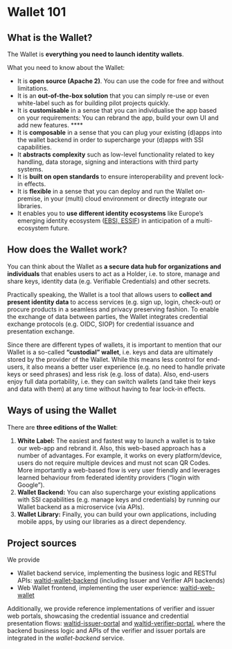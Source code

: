 # Wallet 101

## What is the Wallet?

The Wallet is **everything you need to launch identity wallets**.

What you need to know about the Wallet:

* It is **open source (Apache 2)**. You can use the code for free and without limitations. &#x20;
* It is an **out-of-the-box solution** that you can simply re-use or even white-label such as for building pilot projects quickly.
* It is **customisable** in a sense that you can individualise the app based on your requirements: You can rebrand the app, build your own UI and add new features. ****&#x20;
* It is **composable** in a sense that you can plug your existing (d)apps into the wallet backend in order to supercharge your (d)apps with SSI capabilities.&#x20;
* It **abstracts complexity** such as low-level functionality related to key handling, data storage, signing and interactions with third party systems.
* It is **built on open standards** to ensure interoperability and prevent lock-in effects.
* It is **flexible** in a sense that you can deploy and run the Wallet on-premise, in your (multi) cloud environment or directly integrate our libraries.&#x20;
* It enables you to **use different identity ecosystems** like Europe’s emerging identity ecosystem ([EBSI, ESSIF](https://ec.europa.eu/digital-building-blocks/wikis/display/ebsi)) in anticipation of a multi-ecosystem future.

## How does the Wallet work?

You can think about the Wallet as **a secure data hub for organizations and individuals** that enables users to act as a Holder, i.e. to store, manage and share keys, identity data (e.g. Verifiable Credentials) and other secrets.&#x20;

Practically speaking, the Wallet is a tool that allows users to **collect and present identity data** to access services (e.g. sign up, login, check-out) or procure products in a seamless and privacy preserving fashion. To enable the exchange of data between parties, the Wallet integrates credential exchange protocols (e.g. OIDC, SIOP) for credential issuance and presentation exchange.

Since there are different types of wallets, it is important to mention that our Wallet is a so-called **“custodial” wallet**, i.e. keys and data are ultimately stored by the provider of the Wallet. While this means less control for end-users, it also means a better user experience (e.g. no need to handle private keys or seed phrases) and less risk (e.g. loss of data). Also, end-users enjoy full data portability, i.e. they can switch wallets (and take their keys and data with them) at any time without having to fear lock-in effects.

## Ways of using the Wallet

There are **three editions of the Wallet**:

1. **White Label:** The easiest and fastest way to launch a wallet is to take our web-app and rebrand it. Also, this web-based approach has a number of advantages. For example, it works on every platform/device, users do not require multiple devices and must not scan QR Codes. More importantly a web-based flow is very user friendly and leverages learned behaviour from federated identity providers (“login with Google”).
2. **Wallet Backend:** You can also supercharge your existing applications with SSI capabilities (e.g. manage keys and credentials) by running our Wallet backend as a microservice (via APIs).
3. **Wallet Library:** Finally, you can build your own applications, including mobile apps, by using our libraries as a direct dependency.

## Project sources

We provide

* Wallet backend service, implementing the business logic and RESTful APIs: [waltid-wallet-backend](https://github.com/walt-id/waltid-wallet-backend) (including Issuer and Verifier API backends)
* Web Wallet frontend, implementing the user experience: [waltid-web-wallet](https://github.com/walt-id/waltid-web-wallet)

Additionally, we provide reference implementations of verifier and issuer web portals, showcasing the credential issuance and credential presentation flows: [waltid-issuer-portal](https://github.com/walt-id/waltid-issuer-portal) and [waltid-verifier-portal](https://github.com/walt-id/waltid-verifier-portal), where the backend business logic and APIs of the verifier and issuer portals are integrated in the _wallet-backend_ service.&#x20;

